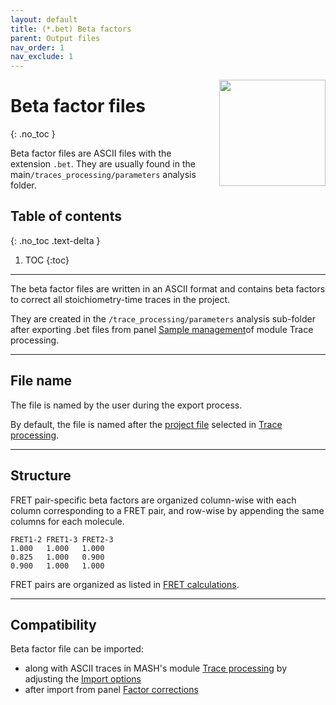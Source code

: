 ```yaml
---
layout: default
title: (*.bet) Beta factors
parent: Output files
nav_order: 1
nav_exclude: 1
---
```


<img src="../assets/images/logos/logo-output-files_400px.png" width="170" style="float:right; margin-left: 15px;"/>

# Beta factor files
{: .no_toc }

Beta factor files are ASCII files with the extension `.bet`. They are usually found in the main`/traces_processing/parameters` analysis folder.

## Table of contents
{: .no_toc .text-delta }

1. TOC
{:toc}


---

The beta factor files are written in an ASCII format and contains beta factors to correct all stoichiometry-time traces in the project.

They are created in the `/trace_processing/parameters` analysis sub-folder after exporting .bet files from panel 
[Sample management](../trace-processing/panels/panel-sample-management.html#export-processed-data)of module Trace processing.


---

## File name

The file is named by the user during the export process.

By default, the file is named after the <u>project file</u> selected in 
[Trace processing](../trace-processing/panels/area-project-management.html#project-list).


---

## Structure

FRET pair-specific beta factors are organized column-wise with each column corresponding to a FRET pair, and row-wise by appending the same columns for each molecule.

```
FRET1-2	FRET1-3	FRET2-3
1.000	1.000	1.000
0.825	1.000	0.900
0.900	1.000	1.000
```

FRET pairs are organized as listed in 
[FRET calculations](../video-processing/functionalities/set-project-options.html#fret-calculations).


---

## Compatibility

Beta factor file can be imported:
* along with ASCII traces in MASH's module
[Trace processing](../trace-processing/workflow.html#import-single-molecule-data) by adjusting the 
[Import options](../trace-processing/functionalities/set-import-options.html)
* after import from panel 
[Factor corrections](../trace-processing/panels/panel-factor-corrections.html)

